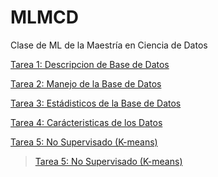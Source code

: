 # MLMCD
Clase de ML de la Maestría en Ciencia de Datos

[Tarea 1: Descripcion de Base de Datos](https://github.com/erickgt00/MLMCD/blob/main/MLMCD.ipynb)

[Tarea 2: Manejo de la Base de Datos](https://github.com/erickgt00/MLMCD/blob/main/TAREA_2.ipynb)

[Tarea 3: Estádisticos de la Base de Datos](https://github.com/erickgt00/MLMCD/blob/main/TAREA_3.ipynb)

[Tarea 4: Carácteristicas de los Datos](https://github.com/erickgt00/MLMCD/blob/main/Tarea_4.ipynb)

[Tarea 5: No Supervisado (K-means)](https://github.com/erickgt00/MLMCD/blob/main/Tarea_5_EG.ipynb)
> [Tarea 5: No Supervisado (K-means)](https://github.com/erickgt00/MLMCD/blob/main/Tarea_5_EG.ipynb)


